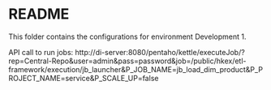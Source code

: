 # README

This folder contains the configurations for environment Development 1.

API call to run jobs: http://di-server:8080/pentaho/kettle/executeJob/?rep=Central-Repo&user=admin&pass=password&job=/public/hkex/etl-framework/execution/jb_launcher&P_JOB_NAME=jb_load_dim_product&P_PROJECT_NAME=service&P_SCALE_UP=false
